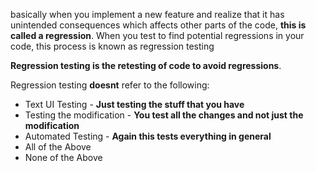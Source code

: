 basically when you implement a new feature and realize that it has unintended consequences which affects other parts of the code, **this is called a regression**. When you test to find potential regressions in your code, this process is known as regression testing

**Regression testing is the retesting of code to avoid regressions**.

Regression testing **doesnt** refer to the following:
- Text UI Testing - **Just testing the stuff that you have**
- Testing the modification - **You test all the changes and not just the modification**
- Automated Testing - **Again this tests everything in general**
- All of the Above
- None of the Above


